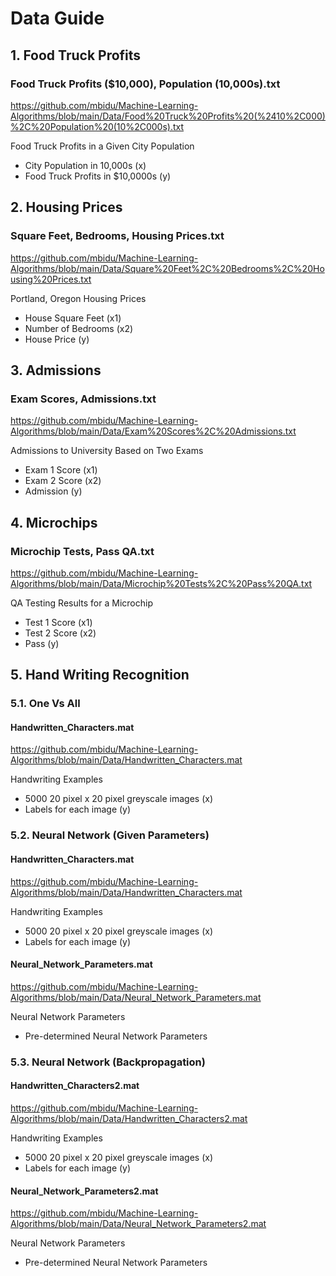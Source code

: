 # Data Guide

## 1. Food Truck Profits

### Food Truck Profits ($10,000), Population (10,000s).txt
https://github.com/mbidu/Machine-Learning-Algorithms/blob/main/Data/Food%20Truck%20Profits%20(%2410%2C000)%2C%20Population%20(10%2C000s).txt

Food Truck Profits in a Given City Population
- City Population in 10,000s (x)
- Food Truck Profits in $10,0000s (y)

## 2. Housing Prices

### Square Feet, Bedrooms, Housing Prices.txt

https://github.com/mbidu/Machine-Learning-Algorithms/blob/main/Data/Square%20Feet%2C%20Bedrooms%2C%20Housing%20Prices.txt

Portland, Oregon Housing Prices
- House Square Feet (x1)
- Number of Bedrooms (x2)
- House Price (y)

## 3. Admissions

### Exam Scores, Admissions.txt

https://github.com/mbidu/Machine-Learning-Algorithms/blob/main/Data/Exam%20Scores%2C%20Admissions.txt

Admissions to University Based on Two Exams
- Exam 1 Score (x1)
- Exam 2 Score (x2)
- Admission (y)

## 4. Microchips

### Microchip Tests, Pass QA.txt

https://github.com/mbidu/Machine-Learning-Algorithms/blob/main/Data/Microchip%20Tests%2C%20Pass%20QA.txt

QA Testing Results for a Microchip
- Test 1 Score (x1)
- Test 2 Score (x2)
- Pass (y)

## 5. Hand Writing Recognition

### 5.1. One Vs All

#### Handwritten_Characters.mat

https://github.com/mbidu/Machine-Learning-Algorithms/blob/main/Data/Handwritten_Characters.mat

Handwriting Examples
- 5000 20 pixel x 20 pixel greyscale images (x)
- Labels for each image (y)

###  5.2. Neural Network (Given Parameters)

#### Handwritten_Characters.mat

https://github.com/mbidu/Machine-Learning-Algorithms/blob/main/Data/Handwritten_Characters.mat

Handwriting Examples
- 5000 20 pixel x 20 pixel greyscale images (x)
- Labels for each image (y)

#### Neural_Network_Parameters.mat

https://github.com/mbidu/Machine-Learning-Algorithms/blob/main/Data/Neural_Network_Parameters.mat

Neural Network Parameters
- Pre-determined Neural Network Parameters

###  5.3. Neural Network (Backpropagation)

#### Handwritten_Characters2.mat

https://github.com/mbidu/Machine-Learning-Algorithms/blob/main/Data/Handwritten_Characters2.mat

Handwriting Examples
- 5000 20 pixel x 20 pixel greyscale images (x)
- Labels for each image (y)

#### Neural_Network_Parameters2.mat

https://github.com/mbidu/Machine-Learning-Algorithms/blob/main/Data/Neural_Network_Parameters2.mat

Neural Network Parameters
- Pre-determined Neural Network Parameters
